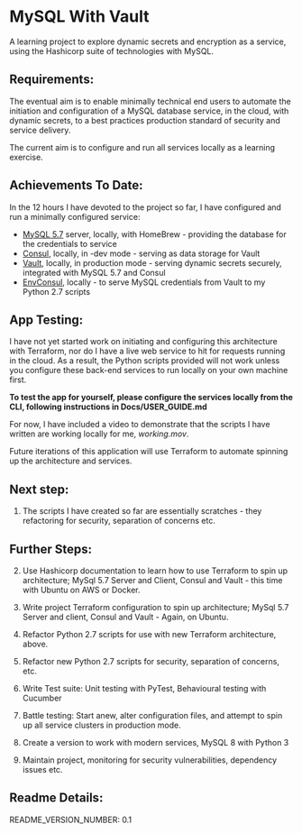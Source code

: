 # MySQL With Vault

A learning project to explore dynamic secrets and encryption as a service, using the Hashicorp suite of technologies with MySQL.

## Requirements:

The eventual aim is to enable minimally technical end users to automate the initiation and configuration of a MySQL database service, in the cloud, with dynamic secrets, to a best practices production standard of security and service delivery.


The current aim is to configure and run all services locally as a learning exercise.

## Achievements To Date:

In the 12 hours I have devoted to the project so far, I have configured and run a minimally configured service:


* [MySQL 5.7](https://formulae.brew.sh/formula/mysql@5.7) server, locally, with HomeBrew - providing the database for the credentials to service
* [Consul](https://www.consul.io/), locally, in -dev mode - serving as data storage for Vault
* [Vault](https://www.vaultproject.io/), locally, in production mode - serving dynamic secrets securely, integrated with MySQL 5.7 and Consul
* [EnvConsul](https://github.com/hashicorp/envconsul/), locally - to serve MySQL credentials from Vault to my Python 2.7 scripts

## App Testing:

I have not yet started work on initiating and configuring this architecture with Terraform, nor do I have a live web service to hit for requests running in the cloud.
As a result, the Python scripts provided will not work unless you configure these back-end services to run locally on your own machine first.


**To test the app for yourself, please configure the services locally from the CLI, following instructions in Docs/USER_GUIDE.md**


For now, I have included a video to demonstrate that the scripts I have written are working locally for me, *working.mov*.


Future iterations of this application will use Terraform to automate spinning up the architecture and services.


## Next step:

1. The scripts I have created so far are essentially scratches - they refactoring for security, separation of concerns etc.

## Further Steps:

2. Use Hashicorp documentation to learn how to use Terraform to spin up architecture; MySql 5.7 Server and Client, Consul and Vault - this time with Ubuntu on AWS or Docker.

3. Write project Terraform configuration to spin up architecture; MySql 5.7 Server and client, Consul and Vault - Again, on Ubuntu.

4. Refactor Python 2.7 scripts for use with new Terraform architecture, above.

5. Refactor new Python 2.7 scripts for security, separation of concerns, etc.

6. Write Test suite:
Unit testing with PyTest,
Behavioural testing with Cucumber

7. Battle testing: Start anew, alter configuration files, and attempt to spin up all service clusters in production mode.

8. Create a version to work with modern services, MySQL 8 with Python 3

9. Maintain project, monitoring for security vulnerabilities, dependency issues etc.


## Readme Details:
README_VERSION_NUMBER: 0.1

[My Git Profile]: <"https://github.com/SamNiechcial">
[Project Git Repo]: <"https://github.com/SamNiechcial/MySQL-With-Vault">

[Atom]: <"https://atom.io/">
[Consul]: <"https://www.consul.io/">
[Dillinger]: <"https://dillinger.io/">
[EnvConsul]: <"https://github.com/hashicorp/envconsul/">
[HomeBrew]: <"https://brew.sh/">
[Python]: <"https://www.python.org/">
[Requests]: <"https://pypi.org/project/requests/">
[Terraform]: <"https://www.terraform.io/">
[Vault]: <"https://www.vaultproject.io/">
